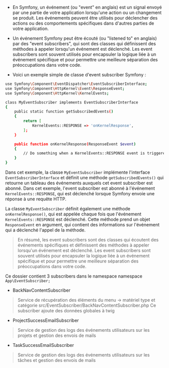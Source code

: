 * En Symfony, un événement (ou "event" en anglais) est un signal envoyé par une partie de votre application lorsqu'une action ou un changement se produit. Les événements peuvent être utilisés pour déclencher des actions ou des comportements spécifiques dans d'autres parties de votre application.

* Un événement Symfony peut être écouté (ou "listened to" en anglais) par des "event subscribers", qui sont des classes qui définissent des méthodes à appeler lorsqu'un événement est déclenché. Les event subscribers sont souvent utilisés pour encapsuler la logique liée à un événement spécifique et pour permettre une meilleure séparation des préoccupations dans votre code.

- Voici un exemple simple de classe d'event subscriber Symfony :

```sh
use Symfony\Component\EventDispatcher\EventSubscriberInterface;
use Symfony\Component\HttpKernel\Event\ResponseEvent;
use Symfony\Component\HttpKernel\KernelEvents;

class MyEventSubscriber implements EventSubscriberInterface
{
    public static function getSubscribedEvents()
    {
        return [
            KernelEvents::RESPONSE => 'onKernelResponse',
        ];
    }

    public function onKernelResponse(ResponseEvent $event)
    {
        // Do something when a KernelEvents::RESPONSE event is triggered
    }
}
```

Dans cet exemple, la classe `MyEventSubscriber` implémente l'interface `EventSubscriberInterface` et définit une méthode `getSubscribedEvents()` qui retourne un tableau des événements auxquels cet event subscriber est abonné. Dans cet exemple, l'event subscriber est abonné à l'événement `KernelEvents::RESPONSE`, qui est déclenché lorsque Symfony envoie une réponse à une requête HTTP.

La classe `MyEventSubscriber` définit également une méthode `onKernelResponse()`, qui est appelée chaque fois que l'événement `KernelEvents::RESPONSE` est déclenché. Cette méthode prend un objet `ResponseEvent` en argument, qui contient des informations sur l'événement qui a déclenché l'appel de la méthode.

>En résumé, les event subscribers sont des classes qui écoutent des événements spécifiques et définissent des méthodes à appeler lorsqu'un événement est déclenché. Les event subscribers sont souvent utilisés pour encapsuler la logique liée à un événement spécifique et pour permettre une meilleure séparation des préoccupations dans votre code.

Ce dossier contient 3 subscribers dans le namespace namespace `App\EventSubscriber;`

* BackNavContentSubscriber
> Service de récupération des éléments du menu -> matériel type et catégorie
> src/EventSubscriber/BackNavContentSubscriber.php 
> Ce subscriber ajoute des données globales à twig 

* ProjectSuccessEmailSubscriber

> Service de gestion des logs des événements utilisateurs sur les projets et gestion des envois de mails

* TaskSuccessEmailSubscriber

> Service de gestion des logs des événements utilisateurs sur les tâches et gestion des envois de mails